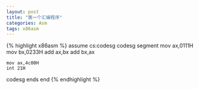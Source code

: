 ```yaml
---
layout: post
title: "第一个汇编程序"
categories: Asm
tags: x86asm
---
```


{% highlight x86asm %}
assume cs:codesg
codesg segment
	mov ax,0111H
	mov bx,0233H
	add ax,bx
	add bx,ax

	mov ax,4c00H
	int 21H

codesg ends
end
{% endhighlight %}
